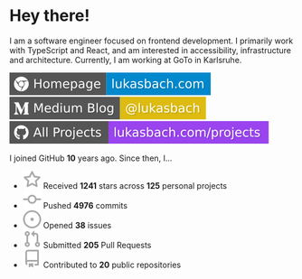 # Hey there!

I am a software engineer focused on frontend development. I primarily work with TypeScript and React, and am interested in accessibility, infrastructure and architecture. Currently, I am working at GoTo in Karlsruhe.

[![Homepage](./icons/homepage.svg)](https://lukasbach.com)
[![Medium Blog](./icons/medium.svg)](https://medium.com/@lukasbach)
[![My Projects](./icons/projects.svg)](https://lukasbach.com/projects)

I joined GitHub **10** years ago. Since then, I...

- ![](./icons/star.svg) Received **1241** stars across **125** personal projects
- ![](./icons/commit.svg) Pushed **4976** commits
- ![](./icons/issues.svg) Opened **38** issues
- ![](./icons/pr.svg) Submitted **205** Pull Requests
- ![](./icons/repo.svg) Contributed to **20** public repositories
